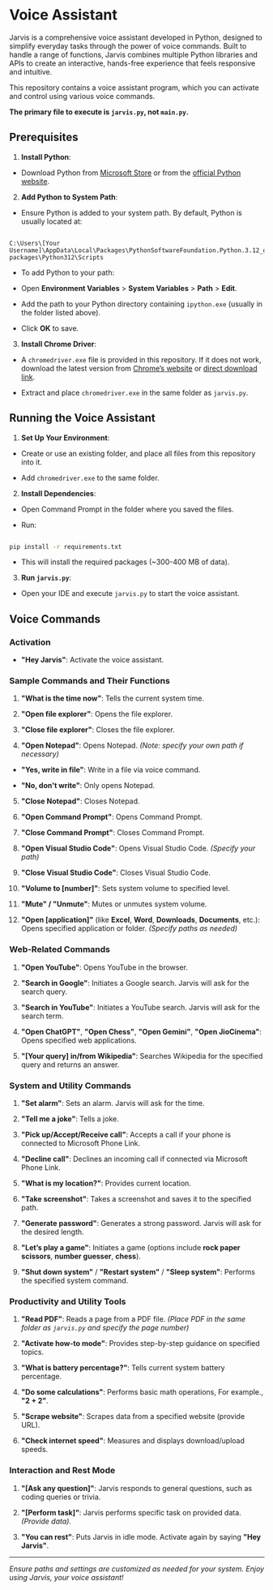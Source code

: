 # Voice Assistant

  

Jarvis is a comprehensive voice assistant developed in Python, designed to simplify everyday tasks through the power of voice commands. Built to handle a range of functions, Jarvis combines multiple Python libraries and APIs to create an interactive, hands-free experience that feels responsive and intuitive.

This repository contains a voice assistant program, which you can activate and control using various voice commands. 

**The primary file to execute is `jarvis.py`, **not**  `main.py`.**

  

## Prerequisites

  

1.  **Install Python**:

- Download Python from [Microsoft Store](https://www.microsoft.com/store/productId/9NCVDN91XZQP?ocid=pdpshare) or from the [official Python website](https://www.python.org/downloads/).

2.  **Add Python to System Path**:

- Ensure Python is added to your system path. By default, Python is usually located at:

```

C:\Users\[Your Username]\AppData\Local\Packages\PythonSoftwareFoundation.Python.3.12_qbz5n2kfra8p0\LocalCache\local-packages\Python312\Scripts

```

- To add Python to your path:

- Open **Environment Variables** > **System Variables** > **Path** > **Edit**.

- Add the path to your Python directory containing `ipython.exe` (usually in the folder listed above).

- Click **OK** to save.

  

3.  **Install Chrome Driver**:

- A `chromedriver.exe` file is provided in this repository. If it does not work, download the latest version from [Chrome’s website](https://developer.chrome.com/docs/chromedriver/downloads) or [direct download link](https://storage.googleapis.com/chrome-for-testing-public/129.0.6668.58/win64/chromedriver-win64.zip).

- Extract and place `chromedriver.exe` in the same folder as `jarvis.py`.

  

## Running the Voice Assistant

  

1.  **Set Up Your Environment**:

- Create or use an existing folder, and place all files from this repository into it.

- Add `chromedriver.exe` to the same folder.

  

2.  **Install Dependencies**:

- Open Command Prompt in the folder where you saved the files.

- Run:

```bash

pip install -r requirements.txt

```

- This will install the required packages (~300-400 MB of data).

  

3.  **Run `jarvis.py`**:

- Open your IDE and execute `jarvis.py` to start the voice assistant.

  

## Voice Commands

  

### Activation

-  **"Hey Jarvis"**: Activate the voice assistant.

  

### Sample Commands and Their Functions

1.  **"What is the time now"**: Tells the current system time.

2.  **"Open file explorer"**: Opens the file explorer.

3.  **"Close file explorer"**: Closes the file explorer.

4.  **"Open Notepad"**: Opens Notepad. *(Note: specify your own path if necessary)*

-  **"Yes, write in file"**: Write in a file via voice command.

-  **"No, don't write"**: Only opens Notepad.

5.  **"Close Notepad"**: Closes Notepad.

6.  **"Open Command Prompt"**: Opens Command Prompt.

7.  **"Close Command Prompt"**: Closes Command Prompt.

8.  **"Open Visual Studio Code"**: Opens Visual Studio Code. *(Specify your path)*

9.  **"Close Visual Studio Code"**: Closes Visual Studio Code.

10.  **"Volume to [number]"**: Sets system volume to specified level.

11.  **"Mute" / "Unmute"**: Mutes or unmutes system volume.

12.  **"Open [application]"** (like **Excel**, **Word**, **Downloads**, **Documents**, etc.): Opens specified application or folder. *(Specify paths as needed)*

  

### Web-Related Commands

1.  **"Open YouTube"**: Opens YouTube in the browser.

2.  **"Search in Google"**: Initiates a Google search. Jarvis will ask for the search query.

3.  **"Search in YouTube"**: Initiates a YouTube search. Jarvis will ask for the search term.

4.  **"Open ChatGPT"**, **"Open Chess"**, **"Open Gemini"**, **"Open JioCinema"**: Opens specified web applications.

5.  **"[Your query] in/from Wikipedia"**: Searches Wikipedia for the specified query and returns an answer.

  

### System and Utility Commands

1.  **"Set alarm"**: Sets an alarm. Jarvis will ask for the time.

2.  **"Tell me a joke"**: Tells a joke.

3.  **"Pick up/Accept/Receive call"**: Accepts a call if your phone is connected to Microsoft Phone Link.

4.  **"Decline call"**: Declines an incoming call if connected via Microsoft Phone Link.

5.  **"What is my location?"**: Provides current location.

6.  **"Take screenshot"**: Takes a screenshot and saves it to the specified path.

7.  **"Generate password"**: Generates a strong password. Jarvis will ask for the desired length.

8.  **"Let’s play a game"**: Initiates a game (options include **rock paper scissors**, **number guesser**, **chess**).

9.  **"Shut down system"** / **"Restart system"** / **"Sleep system"**: Performs the specified system command.

  

### Productivity and Utility Tools

1.  **"Read PDF"**: Reads a page from a PDF file. *(Place PDF in the same folder as `jarvis.py` and specify the page number)*

2.  **"Activate how-to mode"**: Provides step-by-step guidance on specified topics.

3.  **"What is battery percentage?"**: Tells current system battery percentage.

4.  **"Do some calculations"**: Performs basic math operations, For example., **"2 + 2"**.

5.  **"Scrape website"**: Scrapes data from a specified website (provide URL).

6.  **"Check internet speed"**: Measures and displays download/upload speeds.

  

### Interaction and Rest Mode

1.  **"[Ask any question]"**: Jarvis responds to general questions, such as coding queries or trivia.

2.  **"[Perform task]"**: Jarvis performs specific task on provided data. *(Provide data).*

3.  **"You can rest"**: Puts Jarvis in idle mode. Activate again by saying **"Hey Jarvis"**.

  

---

  

*Ensure paths and settings are customized as needed for your system. Enjoy using Jarvis, your voice assistant!*
